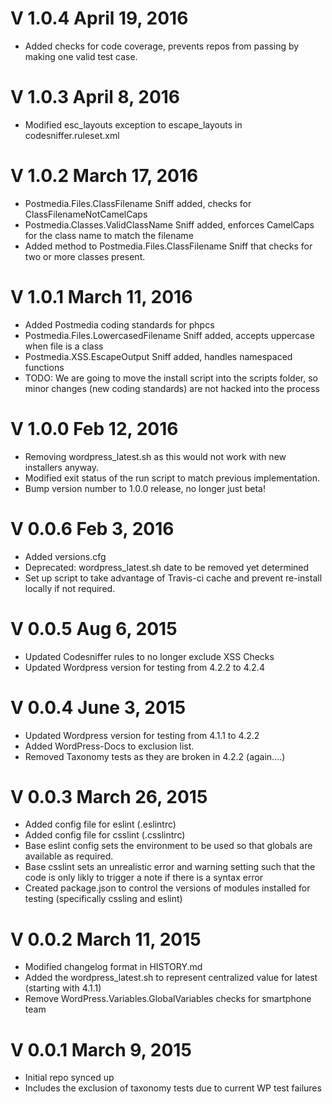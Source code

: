 V 1.0.4 April 19, 2016
============================
* Added checks for code coverage, prevents repos from passing by making one valid test case.

V 1.0.3 April 8, 2016
============================
* Modified esc_layouts exception to escape_layouts in codesniffer.ruleset.xml

V 1.0.2 March 17, 2016
============================
* Postmedia.Files.ClassFilename Sniff added, checks for ClassFilenameNotCamelCaps
* Postmedia.Classes.ValidClassName Sniff added, enforces CamelCaps for the class name to match the filename
* Added method to Postmedia.Files.ClassFilename Sniff that checks for two or more classes present.

V 1.0.1 March 11, 2016
============================
* Added Postmedia coding standards for phpcs
* Postmedia.Files.LowercasedFilename Sniff added, accepts uppercase when file is a class
* Postmedia.XSS.EscapeOutput Sniff added, handles namespaced functions
* TODO: We are going to move the install script into the scripts folder, so minor changes (new coding standards) are not hacked into the process

V 1.0.0 Feb 12, 2016
============================
* Removing wordpress_latest.sh as this would not work with new installers anyway.
* Modified exit status of the run script to match previous implementation.
* Bump version number to 1.0.0 release, no longer just beta!

V 0.0.6 Feb 3, 2016
============================
* Added versions.cfg
* Deprecated: wordpress_latest.sh date to be removed yet determined
* Set up script to take advantage of Travis-ci cache and prevent re-install locally if not required.

V 0.0.5 Aug 6, 2015
============================
* Updated Codesniffer rules to no longer exclude XSS Checks
* Updated Wordpress version for testing from 4.2.2 to 4.2.4

V 0.0.4 June 3, 2015
============================
* Updated Wordpress version for testing from 4.1.1 to 4.2.2
* Added WordPress-Docs to exclusion list.
* Removed Taxonomy tests as they are broken in 4.2.2  (again....)

V 0.0.3 March 26, 2015
============================
* Added config file for eslint (.eslintrc)
* Added config file for csslint (.csslintrc)
* Base eslint config sets the environment to be used so that globals are available as required.
* Base csslint sets an unrealistic error and warning setting such that the code is only likly to trigger a note if there is a syntax error
* Created package.json to control the versions of modules installed for testing (specifically cssling and eslint)

V 0.0.2 March 11, 2015
============================
* Modified changelog format in HISTORY.md
* Added the wordpress_latest.sh to represent centralized value for latest (starting with 4.1.1)
* Remove WordPress.Variables.GlobalVariables checks for smartphone team

V 0.0.1 March 9, 2015
============================
* Initial repo synced up
* Includes the exclusion of taxonomy tests due to current WP test failures